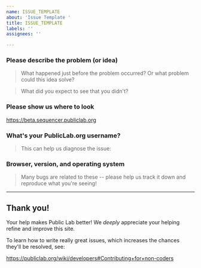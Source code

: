 ```yaml
---
name: ISSUE_TEMPLATE
about: 'Issue Template '
title: ISSUE_TEMPLATE
labels: ''
assignees: ''

---
```


### Please describe the problem (or idea)

> What happened just before the problem occurred? Or what problem could this idea solve?



> What did you expect to see that you didn't?



### Please show us where to look

https://beta.sequencer.publiclab.org


### What's your PublicLab.org username?

> This can help us diagnose the issue:



### Browser, version, and operating system

> Many bugs are related to these -- please help us track it down and reproduce what you're seeing!


****

## Thank you!

Your help makes Public Lab better! We *deeply* appreciate your helping refine and improve this site.

To learn how to write really great issues, which increases the chances they'll be resolved, see:

https://publiclab.org/wiki/developers#Contributing+for+non-coders
